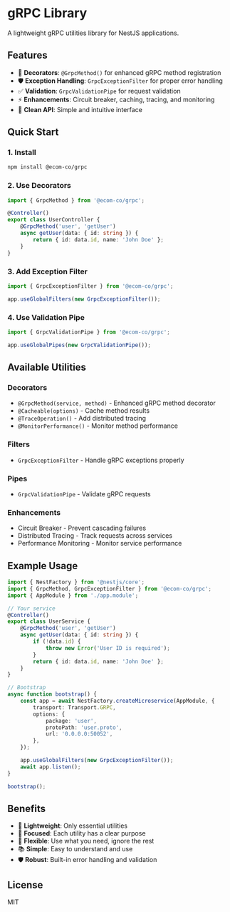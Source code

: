 # gRPC Library

A lightweight gRPC utilities library for NestJS applications.

## Features

- 🎯 **Decorators**: `@GrpcMethod()` for enhanced gRPC method registration
- 🛡️ **Exception Handling**: `GrpcExceptionFilter` for proper error handling
- ✅ **Validation**: `GrpcValidationPipe` for request validation
- ⚡ **Enhancements**: Circuit breaker, caching, tracing, and monitoring
- 🎨 **Clean API**: Simple and intuitive interface

## Quick Start

### 1. Install

```bash
npm install @ecom-co/grpc
```

### 2. Use Decorators

```typescript
import { GrpcMethod } from '@ecom-co/grpc';

@Controller()
export class UserController {
    @GrpcMethod('user', 'getUser')
    async getUser(data: { id: string }) {
        return { id: data.id, name: 'John Doe' };
    }
}
```

### 3. Add Exception Filter

```typescript
import { GrpcExceptionFilter } from '@ecom-co/grpc';

app.useGlobalFilters(new GrpcExceptionFilter());
```

### 4. Use Validation Pipe

```typescript
import { GrpcValidationPipe } from '@ecom-co/grpc';

app.useGlobalPipes(new GrpcValidationPipe());
```

## Available Utilities

### Decorators
- `@GrpcMethod(service, method)` - Enhanced gRPC method decorator
- `@Cacheable(options)` - Cache method results
- `@TraceOperation()` - Add distributed tracing
- `@MonitorPerformance()` - Monitor method performance

### Filters
- `GrpcExceptionFilter` - Handle gRPC exceptions properly

### Pipes
- `GrpcValidationPipe` - Validate gRPC requests

### Enhancements
- Circuit Breaker - Prevent cascading failures
- Distributed Tracing - Track requests across services
- Performance Monitoring - Monitor service performance

## Example Usage

```typescript
import { NestFactory } from '@nestjs/core';
import { GrpcMethod, GrpcExceptionFilter } from '@ecom-co/grpc';
import { AppModule } from './app.module';

// Your service
@Controller()
export class UserService {
    @GrpcMethod('user', 'getUser')
    async getUser(data: { id: string }) {
        if (!data.id) {
            throw new Error('User ID is required');
        }
        return { id: data.id, name: 'John Doe' };
    }
}

// Bootstrap
async function bootstrap() {
    const app = await NestFactory.createMicroservice(AppModule, {
        transport: Transport.GRPC,
        options: {
            package: 'user',
            protoPath: 'user.proto',
            url: '0.0.0.0:50052',
        },
    });

    app.useGlobalFilters(new GrpcExceptionFilter());
    await app.listen();
}

bootstrap();
```

## Benefits

- 🚀 **Lightweight**: Only essential utilities
- 🎯 **Focused**: Each utility has a clear purpose
- 🔧 **Flexible**: Use what you need, ignore the rest
- 📚 **Simple**: Easy to understand and use
- 🛡️ **Robust**: Built-in error handling and validation

## License

MIT
